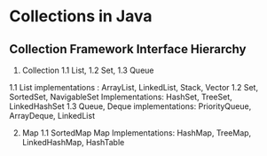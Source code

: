 # Collections in Java
## Collection Framework Interface Hierarchy
1. Collection
  1.1 List, 1.2 Set, 1.3 Queue

1.1 List implementations : ArrayList, LinkedList, Stack, Vector
1.2 Set, SortedSet, NavigableSet Implementations: HashSet, TreeSet, LinkedHashSet
1.3 Queue, Deque implementations: PriorityQueue, ArrayDeque, LinkedList

2. Map
  1.1 SortedMap
Map Implementations: HashMap, TreeMap, LinkedHashMap, HashTable


